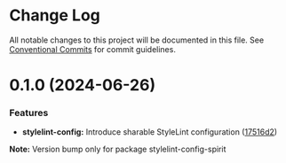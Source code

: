 # Change Log

All notable changes to this project will be documented in this file.
See [Conventional Commits](https://conventionalcommits.org) for commit guidelines.

<a name="0.1.0"></a>

# 0.1.0 (2024-06-26)

### Features

- **stylelint-config:** Introduce sharable StyleLint configuration ([17516d2](https://github.com/lmc-eu/spirit-design-system/commit/17516d2))

**Note:** Version bump only for package stylelint-config-spirit

